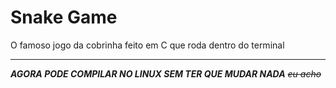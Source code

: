 # Snake Game
O famoso jogo da cobrinha feito em C que roda dentro do terminal
<br>
<hr>

***AGORA PODE COMPILAR NO LINUX SEM TER QUE MUDAR NADA***
<s>_eu acho_</s>

